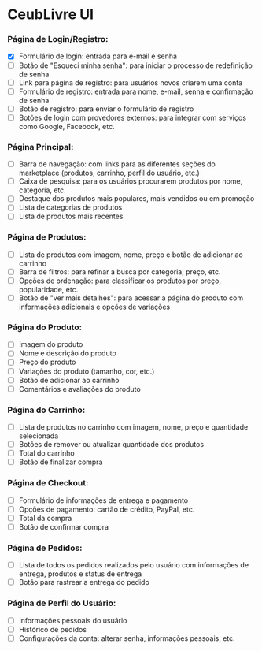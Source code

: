 # CeubLivre UI

### Página de Login/Registro:

- [X] Formulário de login: entrada para e-mail e senha
- [ ] Botão de "Esqueci minha senha": para iniciar o processo de redefinição de senha
- [ ] Link para página de registro: para usuários novos criarem uma conta
- [ ] Formulário de registro: entrada para nome, e-mail, senha e confirmação de senha
- [ ] Botão de registro: para enviar o formulário de registro
- [ ] Botões de login com provedores externos: para integrar com serviços como Google, Facebook, etc.

### Página Principal:

- [ ] Barra de navegação: com links para as diferentes seções do marketplace (produtos, carrinho, perfil do usuário, etc.)
- [ ] Caixa de pesquisa: para os usuários procurarem produtos por nome, categoria, etc.
- [ ] Destaque dos produtos mais populares, mais vendidos ou em promoção
- [ ] Lista de categorias de produtos
- [ ] Lista de produtos mais recentes

### Página de Produtos:

- [ ] Lista de produtos com imagem, nome, preço e botão de adicionar ao carrinho
- [ ] Barra de filtros: para refinar a busca por categoria, preço, etc.
- [ ] Opções de ordenação: para classificar os produtos por preço, popularidade, etc.
- [ ] Botão de "ver mais detalhes": para acessar a página do produto com informações adicionais e opções de variações

### Página do Produto:

- [ ] Imagem do produto
- [ ] Nome e descrição do produto
- [ ] Preço do produto
- [ ] Variações do produto (tamanho, cor, etc.)
- [ ] Botão de adicionar ao carrinho
- [ ] Comentários e avaliações do produto

### Página do Carrinho:

- [ ] Lista de produtos no carrinho com imagem, nome, preço e quantidade selecionada
- [ ] Botões de remover ou atualizar quantidade dos produtos
- [ ] Total do carrinho
- [ ] Botão de finalizar compra

### Página de Checkout:

- [ ] Formulário de informações de entrega e pagamento
- [ ] Opções de pagamento: cartão de crédito, PayPal, etc.
- [ ] Total da compra
- [ ] Botão de confirmar compra

### Página de Pedidos:

- [ ] Lista de todos os pedidos realizados pelo usuário com informações de entrega, produtos e status de entrega
- [ ] Botão para rastrear a entrega do pedido

### Página de Perfil do Usuário:

- [ ] Informações pessoais do usuário
- [ ] Histórico de pedidos
- [ ] Configurações da conta: alterar senha, informações pessoais, etc.